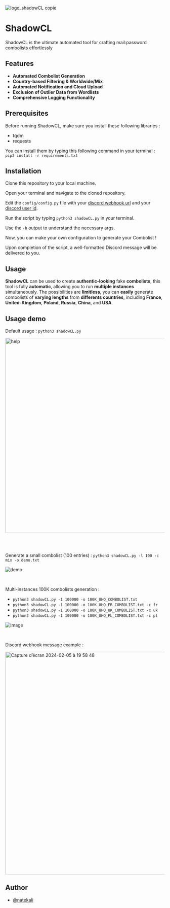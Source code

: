 ![logo_shadowCL copie](https://github.com/natekali/ShadowCL/assets/117448792/1019b073-1b62-43fe-82d0-0d35d30ffbdd)
# ShadowCL
ShadowCL is the ultimate automated tool for crafting mail:password combolists effortlessly

## Features
* **Automated Combolist Generation**
* **Country-based Filtering & Worldwide/Mix**
* **Automated Notification and Cloud Upload**
* **Exclusion of Outlier Data from Wordlists**
* **Comprehensive Logging Functionality**

## Prerequisites
Before running ShadowCL, make sure you install these following libraries :
* tqdm
* requests

You can install them by typing this following command in your terminal :  
`pip3 install -r requirements.txt`

## Installation

Clone this repository to your local machine.

Open your terminal and navigate to the cloned repository.

Edit the `config/config.py` file with your [discord webhook url](https://support.discord.com/hc/en-us/articles/228383668-Intro-to-Webhooks) and your [discord user id](https://www.businessinsider.com/guides/tech/discord-id?r=US&IR=T#:~:text=To%20find%20a%20user's%20Discord,sidebar%20and%20select%20Copy%20ID.).

Run the script by typing `python3 shadowCL.py` in your terminal.

Use the `-h` output to understand the necessary args.

Now, you can make your own configuration to generate your Combolist !

Upon completion of the script, a well-formatted Discord message will be delivered to you.

## Usage
**ShadowCL** can be used to create **authentic-looking** fake **combolists**, this tool is fully **automatic**, allowing you to run **multiple instances** simultaneously. The possibilities are **limitless**, you can **easily** generate combolists of **varying lengths** from **differents countries**, including **France**, **United-Kingdom**, **Poland**, **Russia**, **China**, and **USA**.

## Usage demo
Default usage : `python3 shadowCL.py`

<img width="615" alt="help" src="https://github.com/natekali/ShadowCL/assets/117448792/6d7ce046-62ad-4e6a-89ad-59e4aa06a103">

<br>
⠀

⠀
<br>

Generate a small combolist (100 entries) : `python3 shadowCL.py -l 100 -c mix -o demo.txt`

![demo](https://github.com/natekali/ShadowCL/assets/117448792/1446fd84-2ff8-41f5-a73b-e518daa8babf)

<br>

Multi-instances 100K combolists generation :
- `python3 shadowCL.py -1 100000 -o 100K_UHQ_COMBOLIST.txt`
- `python3 shadowCL.py -1 100000 -o 100K_UHQ_FR_COMBOLIST.txt -c fr`
- `python3 shadowCL.py -1 100000 -o 100K_UHQ_UK_COMBOLIST.txt -c uk`
- `python3 shadowCL.py -1 100000 -o 100K_UHQ_PL_COMBOLIST.txt -c pl`

![image](https://github.com/natekali/ShadowCL/assets/117448792/408fa61c-8f89-45d2-b506-38228aee37ef)

<br>

Discord webhook message example : 

<img width="702" alt="Capture d’écran 2024-02-05 à 19 58 48" src="https://github.com/natekali/ShadowCL/assets/117448792/1ab19c24-3c60-44fe-88ff-b18dead62015">

## Author
* [@natekali](https://github.com/natekali)

